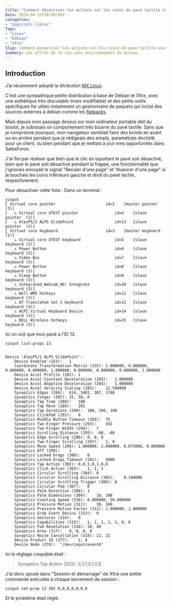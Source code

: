 ```yaml
---
title: "Comment désactiver les actions sur les coins du pavé tactile sous Linux"
Date: 2019-04-12T10:00:00Z
categories: 
- "Logiciels libres"
Tags: 
- "Linux"
- "Debian"
- "Xfce"
Slug: comment-desactiver-les-actions-sur-les-coins-du-pave-tactile-sous-linux
Summary: Les affres de la vie sans environnement de bureau.
---
```


## Introduction

J’ai récemment adopté la ditribution [MX Linux](https://www.mxlinux.org).

C'est une sympathique petite distribution à base de Debian et Xfce, avec une esthétique très discutable (mais modifiable) et des petits outils spécifiques for utiles notamment un gestionnaire de paquets qui inclut des sources externes à debian comme les [flatpacks](https://flatpak.org/).

Mais depuis mon passage dessus sur mon ordinateur portable dell du boulot, je subissais un comportement très bizarre du pavé tactile.
Sans que je comprenne pourquoi, mon navigateur semblait faire des bonds en avant ou en arrière pendant que je rédigeais des emails, paramétrais doctolib pour un client, ou bien pendant que je mettais à jour mes opportunités dans SalesForce.

J'ai fini par réaliser que bien que le clic en tapottant le pavé soit désactivé, bien que le pavé soit désactivé pendant la frappe, une fonctionnalité que j'ignorais envoyait le signal "Reculer d'une page" et "Avancer d'une page" si je touchais les coins inférieurs gauche et droit du pavé tactile, respectivement.

Pour désactiver cette folie :
Dans un terminal :

```
xinput
⎡ Virtual core pointer                    	id=2	[master pointer  (3)]
⎜   ↳ Virtual core XTEST pointer              	id=4	[slave  pointer  (2)]
⎜   ↳ AlpsPS/2 ALPS GlidePoint                	id=13	[slave  pointer  (2)]
⎣ Virtual core keyboard                   	id=3	[master keyboard (2)]
    ↳ Virtual core XTEST keyboard             	id=5	[slave  keyboard (3)]
    ↳ Power Button                            	id=6	[slave  keyboard (3)]
    ↳ Video Bus                               	id=7	[slave  keyboard (3)]
    ↳ Power Button                            	id=8	[slave  keyboard (3)]
    ↳ Sleep Button                            	id=9	[slave  keyboard (3)]
    ↳ Integrated_Webcam_HD: Integrate         	id=10	[slave  keyboard (3)]
    ↳ Dell WMI hotkeys                        	id=11	[slave  keyboard (3)]
    ↳ AT Translated Set 2 keyboard            	id=12	[slave  keyboard (3)]
    ↳ ACPI Virtual Keyboard Device            	id=14	[slave  keyboard (3)]
    ↳ DELL Wireless hotkeys                   	id=15	[slave  keyboard (3)]

```

Ici on voit que mon pavé a l'ID 13.

```
xinput list-props 13


Device 'AlpsPS/2 ALPS GlidePoint':
	Device Enabled (153):	1
	Coordinate Transformation Matrix (155):	1.000000, 0.000000, 0.000000, 0.000000, 1.000000, 0.000000, 0.000000, 0.000000, 1.000000
	Device Accel Profile (282):	1
	Device Accel Constant Deceleration (283):	2.000000
	Device Accel Adaptive Deceleration (284):	1.000000
	Device Accel Velocity Scaling (285):	12.500000
	Synaptics Edges (286):	614, 3481, 307, 1740
	Synaptics Finger (287):	25, 30, 0
	Synaptics Tap Time (288):	180
	Synaptics Tap Move (289):	201
	Synaptics Tap Durations (290):	180, 180, 100
	Synaptics ClickPad (291):	0
	Synaptics Middle Button Timeout (292):	75
	Synaptics Two-Finger Pressure (293):	282
	Synaptics Two-Finger Width (294):	7
	Synaptics Scrolling Distance (295):	-80, -80
	Synaptics Edge Scrolling (296):	0, 0, 0
	Synaptics Two-Finger Scrolling (297):	1, 0
	Synaptics Move Speed (298):	1.000000, 2.000000, 0.075000, 0.000000
	Synaptics Off (299):	1
	Synaptics Locked Drags (300):	0
	Synaptics Locked Drags Timeout (301):	5000
	Synaptics Tap Action (302):	0,0,1,0,1,0,0
	Synaptics Click Action (303):	1, 1, 1
	Synaptics Circular Scrolling (304):	0
	Synaptics Circular Scrolling Distance (305):	0.100000
	Synaptics Circular Scrolling Trigger (306):	0
	Synaptics Circular Pad (307):	0
	Synaptics Palm Detection (308):	1
	Synaptics Palm Dimensions (309):	10, 200
	Synaptics Coasting Speed (310):	8.000000, 50.000000
	Synaptics Pressure Motion (311):	30, 160
	Synaptics Pressure Motion Factor (312):	1.000000, 1.000000
	Synaptics Grab Event Device (313):	0
	Synaptics Gestures (314):	0
	Synaptics Capabilities (315):	1, 1, 1, 1, 1, 0, 0
	Synaptics Pad Resolution (316):	38, 40
	Synaptics Area (317):	0, 0, 0, 0
	Synaptics Noise Cancellation (318):	22, 22
	Device Product ID (277):	2, 8
	Device Node (278):	"/dev/input/event6"

```

Ici le réglage coupable était :

>	Synaptics Tap Action (302):	0,0,1,0,1,0,0

J'ai donc ajouté dans "Session et démarrage" de Xfce une petite commande exécutée à chaque lancement de session :

    xinput set-prop 13 302 0,0,0,0,0,0,0

Et le problème était réglé.

